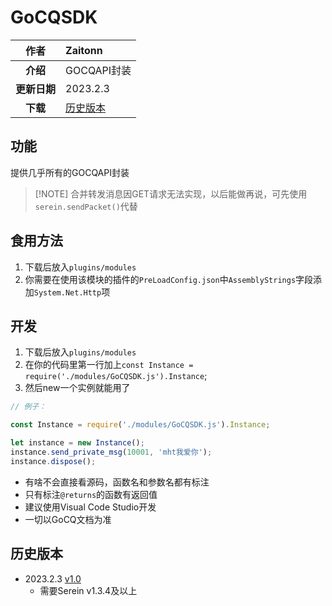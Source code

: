 # GoCQSDK

|     作者     | Zaitonn               |
| :----------: | :-------------------- |
|   **介绍**   | GOCQAPI封装           |
| **更新日期** | 2023.2.3              |
|   **下载**   | [历史版本](#历史版本) |

## 功能

提供几乎所有的GOCQAPI封装

>[!NOTE] 合并转发消息因GET请求无法实现，以后能做再说，可先使用`serein.sendPacket()`代替

## 食用方法

1. 下载后放入`plugins/modules`
2. 你需要在使用该模块的插件的`PreLoadConfig.json`中`AssemblyStrings`字段添加`System.Net.Http`项

## 开发

1. 下载后放入`plugins/modules`
2. 在你的代码里第一行加上`const Instance = require('./modules/GoCQSDK.js').Instance`;
3. 然后new一个实例就能用了

```js
// 例子：

const Instance = require('./modules/GoCQSDK.js').Instance;

let instance = new Instance();
instance.send_private_msg(10001, 'mht我爱你');
instance.dispose();

```

- 有啥不会直接看源码，函数名和参数名都有标注
- 只有标注`@returns`的函数有返回值
- 建议使用Visual Code Studio开发
- 一切以GoCQ文档为准

## 历史版本

- 2023.2.3 [v1.0](https://download.serein.cc/https://raw.githubusercontent.com/Zaitonn/Serein-Docs/publish/JS/Modules/GoCQSDK/v1.0/GoCQSDK.js)
  - 需要Serein v1.3.4及以上
